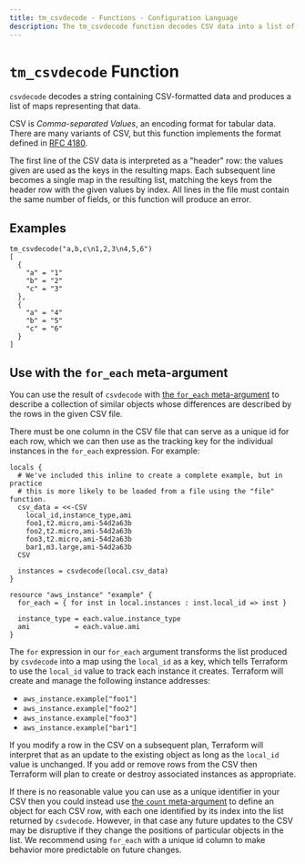 ```yaml
---
title: tm_csvdecode - Functions - Configuration Language
description: The tm_csvdecode function decodes CSV data into a list of maps.
---
```


# `tm_csvdecode` Function

`csvdecode` decodes a string containing CSV-formatted data and produces a
list of maps representing that data.

CSV is _Comma-separated Values_, an encoding format for tabular data. There
are many variants of CSV, but this function implements the format defined
in [RFC 4180](https://tools.ietf.org/html/rfc4180).

The first line of the CSV data is interpreted as a "header" row: the values
given are used as the keys in the resulting maps. Each subsequent line becomes
a single map in the resulting list, matching the keys from the header row
with the given values by index. All lines in the file must contain the same
number of fields, or this function will produce an error.

## Examples

```
tm_csvdecode("a,b,c\n1,2,3\n4,5,6")
[
  {
    "a" = "1"
    "b" = "2"
    "c" = "3"
  },
  {
    "a" = "4"
    "b" = "5"
    "c" = "6"
  }
]
```

## Use with the `for_each` meta-argument

You can use the result of `csvdecode` with
[the `for_each` meta-argument](https://developer.hashicorp.com/terraform/language/meta-arguments/for_each)
to describe a collection of similar objects whose differences are
described by the rows in the given CSV file.

There must be one column in the CSV file that can serve as a unique id for each
row, which we can then use as the tracking key for the individual instances in
the `for_each` expression. For example:

```hcl
locals {
  # We've included this inline to create a complete example, but in practice
  # this is more likely to be loaded from a file using the "file" function.
  csv_data = <<-CSV
    local_id,instance_type,ami
    foo1,t2.micro,ami-54d2a63b
    foo2,t2.micro,ami-54d2a63b
    foo3,t2.micro,ami-54d2a63b
    bar1,m3.large,ami-54d2a63b
  CSV

  instances = csvdecode(local.csv_data)
}

resource "aws_instance" "example" {
  for_each = { for inst in local.instances : inst.local_id => inst }

  instance_type = each.value.instance_type
  ami           = each.value.ami
}
```

The `for` expression in our `for_each` argument transforms the list produced
by `csvdecode` into a map using the `local_id` as a key, which tells
Terraform to use the `local_id` value to track each instance it creates.
Terraform will create and manage the following instance addresses:

- `aws_instance.example["foo1"]`
- `aws_instance.example["foo2"]`
- `aws_instance.example["foo3"]`
- `aws_instance.example["bar1"]`

If you modify a row in the CSV on a subsequent plan, Terraform will interpret
that as an update to the existing object as long as the `local_id` value is
unchanged. If you add or remove rows from the CSV then Terraform will plan to
create or destroy associated instances as appropriate.

If there is no reasonable value you can use as a unique identifier in your CSV
then you could instead use
[the `count` meta-argument](https://developer.hashicorp.com/terraform/language/meta-arguments/count)
to define an object for each CSV row, with each one identified by its index into
the list returned by `csvdecode`. However, in that case any future updates to
the CSV may be disruptive if they change the positions of particular objects in
the list. We recommend using `for_each` with a unique id column to make
behavior more predictable on future changes.
